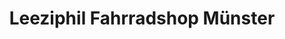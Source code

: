 ---
title: "Leeziphil Fahrradshop Münster"
url: /muenster/leeziphil-fahrradshop-muenster/
shop: Fahrrad
---
